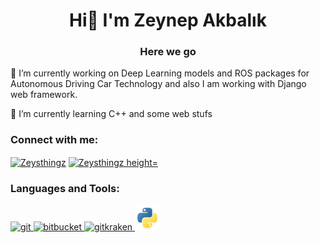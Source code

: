 <h1 align="center"> Hi👋 I'm Zeynep Akbalık</h1>
<h3 align="center"> Here we go</h3>


🔭 I’m currently working on Deep Learning models and ROS packages for Autonomous Driving Car Technology and also I am working with Django web framework.

🌱 I’m currently learning C++ and some web stufs

<h3 align="left">Connect with me:</h3>
<p align="left">
<a href="https://twitter.com/zeysthingz" target="blank"><img align="center" src="https://raw.githubusercontent.com/rahuldkjain/github-profile-readme-generator/master/src/images/icons/Social/twitter.svg" alt="Zeysthingz" height="30" width="40" /></a>
<a href="https://www.linkedin.com/in/zeynepakbalik/?originalSubdomain=tr" target="blank"><img align="center" src="https://raw.githubusercontent.com/rahuldkjain/github-profile-readme-generator/master/src/images/icons/Social/linked-in-alt.svg" alt="Zeysthingz height="30" width="40" /></a>
</p>
 
 <h3 align="left">Languages and Tools:</h3>
 <a href="https://git-scm.com/" target="_blank" rel="noreferrer"> <img src="https://www.vectorlogo.zone/logos/git-scm/git-scm-icon.svg" alt="git" width="40" height="40"/> </a>
<a href="https://bitbucket.org/" target="_blank" rel="noreferrer"> <img src="https://upload.vectorlogo.zone/logos/bitbucket/images/11915f2e-3287-46b6-a81d-0daad8160e11.svg" alt="bitbucket" width="40" height="40"/> </a>
 <a href="https://www.gitkraken.com/" target="_blank" rel="noreferrer"> <img src="https://www.vectorlogo.zone/logos/gitkraken/gitkraken-ar21.svg" alt="gitkraken" width="40" height="40"/> </a>
 <a href="https://www.python.org" target="_blank" rel="noreferrer"> <img src="https://raw.githubusercontent.com/devicons/devicon/master/icons/python/python-original.svg" alt="python" width="40" height="40"/> </a>
 

